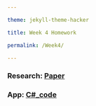 ```yaml
---

theme: jekyll-theme-hacker

title: Week 4 Homework

permalink: /Week4/

---
```


### Research: [Paper](https://videars.github.io/Week4/research)

### App: [C\#_code](https://github.com/Videars/videars.github.io/tree/main/Week4/Coin%20tosses%20graph)
